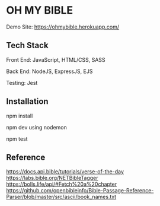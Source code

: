 # OH MY BIBLE

Demo Site: https://ohmybible.herokuapp.com/

## Tech Stack
Front End: JavaScript, HTML/CSS, SASS

Back End: NodeJS, ExpressJS, EJS

Testing: Jest

## Installation
npm install

npm dev using nodemon

npm test

## Reference
https://docs.api.bible/tutorials/verse-of-the-day
https://labs.bible.org/NETBibleTagger
https://bolls.life/api/#Fetch%20a%20chapter
https://github.com/openbibleinfo/Bible-Passage-Reference-Parser/blob/master/src/ascii/book_names.txt
